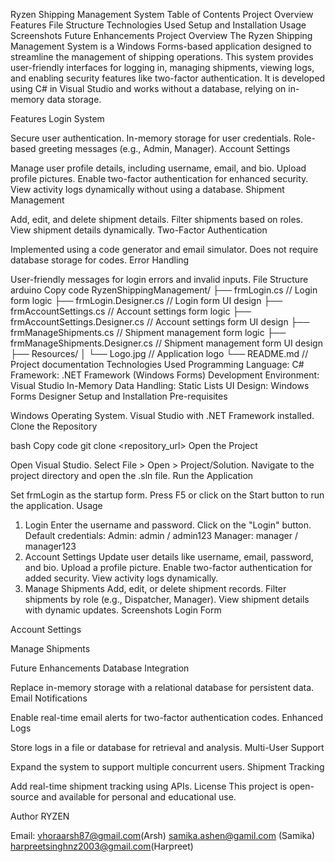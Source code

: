 Ryzen Shipping Management System
Table of Contents
Project Overview
Features
File Structure
Technologies Used
Setup and Installation
Usage
Screenshots
Future Enhancements
Project Overview
The Ryzen Shipping Management System is a Windows Forms-based application designed to streamline the management of shipping operations. This system provides user-friendly interfaces for logging in, managing shipments, viewing logs, and enabling security features like two-factor authentication. It is developed using C# in Visual Studio and works without a database, relying on in-memory data storage.

Features
Login System

Secure user authentication.
In-memory storage for user credentials.
Role-based greeting messages (e.g., Admin, Manager).
Account Settings

Manage user profile details, including username, email, and bio.
Upload profile pictures.
Enable two-factor authentication for enhanced security.
View activity logs dynamically without using a database.
Shipment Management

Add, edit, and delete shipment details.
Filter shipments based on roles.
View shipment details dynamically.
Two-Factor Authentication

Implemented using a code generator and email simulator.
Does not require database storage for codes.
Error Handling

User-friendly messages for login errors and invalid inputs.
File Structure
arduino
Copy code
RyzenShippingManagement/
├── frmLogin.cs                // Login form logic
├── frmLogin.Designer.cs       // Login form UI design
├── frmAccountSettings.cs      // Account settings form logic
├── frmAccountSettings.Designer.cs // Account settings form UI design
├── frmManageShipments.cs      // Shipment management form logic
├── frmManageShipments.Designer.cs // Shipment management form UI design
├── Resources/
│   └── Logo.jpg               // Application logo
└── README.md                  // Project documentation
Technologies Used
Programming Language: C#
Framework: .NET Framework (Windows Forms)
Development Environment: Visual Studio
In-Memory Data Handling: Static Lists
UI Design: Windows Forms Designer
Setup and Installation
Pre-requisites

Windows Operating System.
Visual Studio with .NET Framework installed.
Clone the Repository

bash
Copy code
git clone <repository_url>
Open the Project

Open Visual Studio.
Select File > Open > Project/Solution.
Navigate to the project directory and open the .sln file.
Run the Application

Set frmLogin as the startup form.
Press F5 or click on the Start button to run the application.
Usage
1. Login
Enter the username and password.
Click on the "Login" button.
Default credentials:
Admin: admin / admin123
Manager: manager / manager123
2. Account Settings
Update user details like username, email, password, and bio.
Upload a profile picture.
Enable two-factor authentication for added security.
View activity logs dynamically.
3. Manage Shipments
Add, edit, or delete shipment records.
Filter shipments by role (e.g., Dispatcher, Manager).
View shipment details with dynamic updates.
Screenshots
Login Form

Account Settings

Manage Shipments

Future Enhancements
Database Integration

Replace in-memory storage with a relational database for persistent data.
Email Notifications

Enable real-time email alerts for two-factor authentication codes.
Enhanced Logs

Store logs in a file or database for retrieval and analysis.
Multi-User Support

Expand the system to support multiple concurrent users.
Shipment Tracking

Add real-time shipment tracking using APIs.
License
This project is open-source and available for personal and educational use.

Author
RYZEN

Email:
vhoraarsh87@gmail.com(Arsh)
samika.ashen@gamil.com (Samika)
harpreetsinghnz2003@gmail.com(Harpreet)

